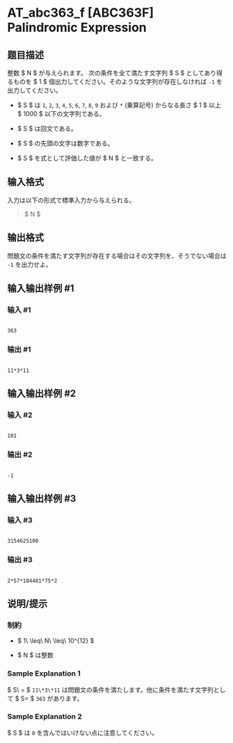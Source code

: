 # AT_abc363_f [ABC363F] Palindromic Expression

## 题目描述

[problemUrl]: https://atcoder.jp/contests/abc363/tasks/abc363_f

整数 $ N $ が与えられます。 次の条件を全て満たす文字列 $ S $ としてあり得るものを $ 1 $ 個出力してください。そのような文字列が存在しなければ `-1` を出力してください。

- $ S $ は `1`, `2`, `3`, `4`, `5`, `6`, `7`, `8`, `9` および `*` (乗算記号) からなる長さ $ 1 $ 以上 $ 1000 $ 以下の文字列である。
- $ S $ は回文である。
- $ S $ の先頭の文字は数字である。
- $ S $ を式として評価した値が $ N $ と一致する。

## 输入格式

入力は以下の形式で標準入力から与えられる。

> $ N $

## 输出格式

問題文の条件を満たす文字列が存在する場合はその文字列を、そうでない場合は `-1` を出力せよ。

## 输入输出样例 #1

### 输入 #1

```
363
```

### 输出 #1

```
11*3*11
```

## 输入输出样例 #2

### 输入 #2

```
101
```

### 输出 #2

```
-1
```

## 输入输出样例 #3

### 输入 #3

```
3154625100
```

### 输出 #3

```
2*57*184481*75*2
```

## 说明/提示

### 制約

- $ 1\ \leq\ N\ \leq\ 10^{12} $
- $ N $ は整数
 
### Sample Explanation 1

$ S\ = $ `11\*3\*11` は問題文の条件を満たします。他に条件を満たす文字列として $ S= $ `363` があります。

### Sample Explanation 2

$ S $ は `0` を含んではいけない点に注意してください。